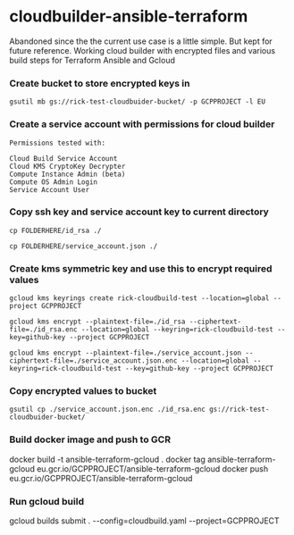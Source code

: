 # cloudbuilder-ansible-terraform

Abandoned since the the current use case is a little simple. But kept for future reference. Working cloud builder with encrypted files and various build steps for Terraform Ansible and Gcloud

### Create bucket to store encrypted keys in
```gsutil mb gs://rick-test-cloudbuider-bucket/ -p GCPPROJECT -l EU```
### Create a service account with permissions for cloud builder
```
Permissions tested with:

Cloud Build Service Account
Cloud KMS CryptoKey Decrypter
Compute Instance Admin (beta)
Compute OS Admin Login
Service Account User
```
### Copy ssh key and service account key to current directory
```cp FOLDERHERE/id_rsa ./```

```cp FOLDERHERE/service_account.json ./```

### Create kms symmetric key and use this to encrypt required values
```
gcloud kms keyrings create rick-cloudbuild-test --location=global --project GCPPROJECT

gcloud kms encrypt --plaintext-file=./id_rsa --ciphertext-file=./id_rsa.enc --location=global --keyring=rick-cloudbuild-test --key=github-key --project GCPPROJECT

gcloud kms encrypt --plaintext-file=./service_account.json --ciphertext-file=./service_account.json.enc --location=global --keyring=rick-cloudbuild-test --key=github-key --project GCPPROJECT
```

### Copy encrypted values to bucket
```gsutil cp ./service_account.json.enc ./id_rsa.enc gs://rick-test-cloudbuider-bucket/```

### Build docker image and push to GCR
docker build -t ansible-terraform-gcloud .
docker tag ansible-terraform-gcloud eu.gcr.io/GCPPROJECT/ansible-terraform-gcloud
docker push eu.gcr.io/GCPPROJECT/ansible-terraform-gcloud

### Run gcloud build
gcloud builds submit . --config=cloudbuild.yaml --project=GCPPROJECT
